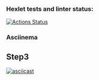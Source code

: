 ### Hexlet tests and linter status:
[![Actions Status](https://github.com/Pavelvl21/frontend-project-lvl2/workflows/hexlet-check/badge.svg)](https://github.com/Pavelvl21/frontend-project-lvl2/actions)

### Asciinema

Step3
---
[![asciicast](https://asciinema.org/a/I9wS7ONu87cD0DwusZ21hB4OU.svg)](https://asciinema.org/a/I9wS7ONu87cD0DwusZ21hB4OU)